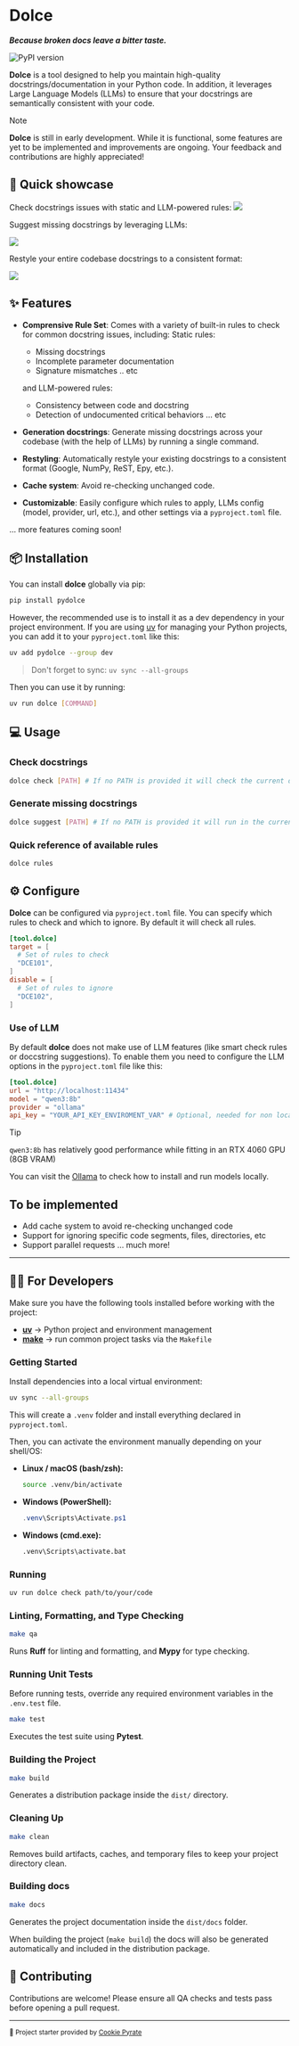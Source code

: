 # Dolce

***Because broken docs leave a bitter taste.***

<a ref="https://pypi.org/project/pydolce/"><img src="https://img.shields.io/pypi/v/pydolce?color=blue&label=PyPI&logo=python&style=flat-square" alt="PyPI version"></a>

**Dolce** is a tool designed to help you maintain high-quality docstrings/documentation in your Python code. In addition, it leverages Large Language Models (LLMs) to ensure that your docstrings are semantically consistent with your code.

> [!NOTE]
> **Dolce** is still in early development. While it is functional, some features are yet to be implemented and improvements are ongoing. Your feedback and contributions are highly appreciated!

## 🚀 Quick showcase

Check docstrings issues with static and LLM-powered rules:
<img src="docs/src/statics/check.svg"/>

Suggest missing docstrings by leveraging LLMs:

<img src="docs/src/statics/sugg.svg"/>

Restyle your entire codebase docstrings to a consistent format:

<img src="docs/src/statics/restyle.svg"/>

## ✨ Features

- **Comprensive Rule Set**: Comes with a variety of built-in rules to check for common docstring issues, including:
  Static rules:
  - Missing docstrings
  - Incomplete parameter documentation
  - Signature mismatches
  .. etc

  and LLM-powered rules:
  - Consistency between code and docstring
  - Detection of undocumented critical behaviors
  ... etc
- **Generation docstrings**: Generate missing docstrings across your codebase (with the help of LLMs) by running a single command.
- **Restyling**: Automatically restyle your existing docstrings to a consistent format (Google, NumPy, ReST, Epy, etc.).
- **Cache system**: Avoid re-checking unchanged code.
- **Customizable**: Easily configure which rules to apply, LLMs config (model, provider, url, etc.), and other settings via a `pyproject.toml` file.

... more features coming soon!

## 📦 Installation

You can install **dolce** globally via pip:

```bash
pip install pydolce
```

However, the recommended use is to install it as a dev dependency in your project environment. If you are using [uv](https://docs.astral.sh/uv/) for managing your Python projects, you can add it to your `pyproject.toml` like this:

```bash
uv add pydolce --group dev
```

> Don't forget to sync: `uv sync --all-groups`

Then you can use it by running:

```bash
uv run dolce [COMMAND]
```

## 💻 Usage

### Check docstrings

```bash
dolce check [PATH] # If no PATH is provided it will check the current directory
```

### Generate missing docstrings

```bash
dolce suggest [PATH] # If no PATH is provided it will run in the current directory
```

### Quick reference of available rules

```bash
dolce rules
```

## ⚙️ Configure

**Dolce** can be configured via `pyproject.toml` file. You can specify which rules to check and which to ignore. By default it will check all rules.

```toml
[tool.dolce]
target = [
  # Set of rules to check
  "DCE101",
]
disable = [
  # Set of rules to ignore
  "DCE102",
]
```

### Use of LLM

By default **dolce** does not make use of LLM features (like smart check rules or doccstring suggestions). To enable them you need to configure the LLM options in the `pyproject.toml` file like this:

```toml
[tool.dolce]
url = "http://localhost:11434"
model = "qwen3:8b"
provider = "ollama"
api_key = "YOUR_API_KEY_ENVIROMENT_VAR" # Optional, needed for non local providers
```

> [!TIP]
> `qwen3:8b` has relatively good performance while fitting in an RTX 4060 GPU (8GB VRAM)

You can visit the [Ollama](https://ollama.com/) to check how to install and run models locally.

## To be implemented

- Add cache system to avoid re-checking unchanged code
- Support for ignoring specific code segments, files, directories, etc
- Support parallel requests
... much more!

---

## 👩‍💻 For Developers

Make sure you have the following tools installed before working with the project:

- [**uv**](https://docs.astral.sh/uv/) → Python project and environment management
- [**make**](https://www.gnu.org/software/make/) → run common project tasks via the `Makefile`

### Getting Started

Install dependencies into a local virtual environment:

```bash
uv sync --all-groups
```

This will create a `.venv` folder and install everything declared in `pyproject.toml`.

Then, you can activate the environment manually depending on your shell/OS:

- **Linux / macOS (bash/zsh):**

  ```bash
  source .venv/bin/activate
  ```

- **Windows (PowerShell):**

  ```powershell
  .venv\Scripts\Activate.ps1
  ```

- **Windows (cmd.exe):**

  ```cmd
  .venv\Scripts\activate.bat
  ```

### Running

```bash
uv run dolce check path/to/your/code
```

### Linting, Formatting, and Type Checking

```bash
make qa
```

Runs **Ruff** for linting and formatting, and **Mypy** for type checking.

### Running Unit Tests

Before running tests, override any required environment variables in the `.env.test` file.

```bash
make test
```

Executes the test suite using **Pytest**.

### Building the Project

```bash
make build
```

Generates a distribution package inside the `dist/` directory.

### Cleaning Up

```bash
make clean
```

Removes build artifacts, caches, and temporary files to keep your project directory clean.

### Building docs

```bash
make docs
```

Generates the project documentation inside the `dist/docs` folder.

When building the project (`make build`) the docs will also be generated automatically and
included in the distribution package.

## 🤝 Contributing

Contributions are welcome!
Please ensure all QA checks and tests pass before opening a pull request.

---

<sub>🚀 Project starter provided by [Cookie Pyrate](https://github.com/gvieralopez/cookie-pyrate)</sub>